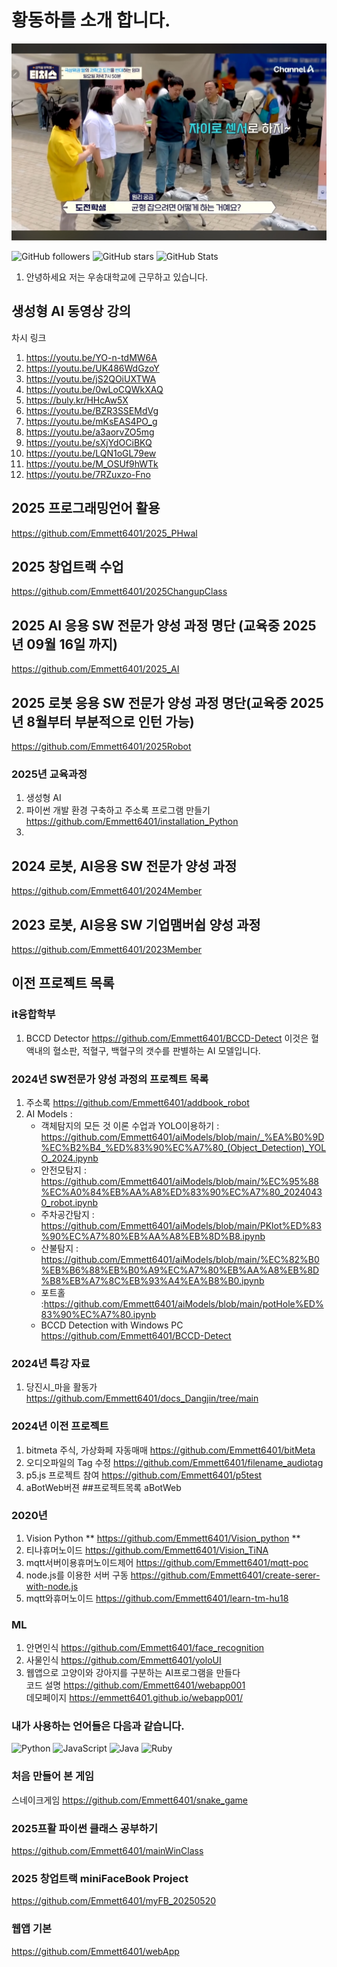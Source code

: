 # 황동하를 소개 합니다. 
![image](채널A.jpg)

![GitHub followers](https://img.shields.io/github/followers/Emmett6401?style=social)
![GitHub stars](https://img.shields.io/github/stars/Emmett6401?style=social)
![GitHub Stats](https://github-readme-stats.vercel.app/api?username=Emmett6401&show_icons=true&theme=radical)

  1. 안녕하세요 저는 우송대학교에 근무하고 있습니다.        
## 생성형 AI 동영상 강의 
차시 링크 
1. https://youtu.be/YO-n-tdMW6A
2. https://youtu.be/UK486WdGzoY
3. https://youtu.be/jS2QOiUXTWA
4. https://youtu.be/0wLoCQWkXAQ
5. https://buly.kr/HHcAw5X
6. https://youtu.be/BZR3SSEMdVg
7. https://youtu.be/mKsEAS4PO_g
8. https://youtu.be/a3aorvZO5mg
9. https://youtu.be/sXjYdOCiBKQ
10. https://youtu.be/LQN1oGL79ew
11. https://youtu.be/M_OSUf9hWTk
12. https://youtu.be/7RZuxzo-Fno

## 2025 프로그래밍언어 활용
   https://github.com/Emmett6401/2025_PHwal
   
## 2025 창업트랙 수업 
   https://github.com/Emmett6401/2025ChangupClass
   
## 2025 AI 응용 SW 전문가 양성 과정 명단 (교육중 2025년 09월 16일 까지)
  https://github.com/Emmett6401/2025_AI

## 2025 로봇 응용 SW 전문가 양성 과정 명단(교육중 2025년 8월부터 부분적으로 인턴 가능)
  https://github.com/Emmett6401/2025Robot

### 2025년 교육과정
1. 생성형 AI 
2. 파이썬 개발 환경 구축하고 주소록 프로그램 만들기 https://github.com/Emmett6401/installation_Python
3. 
  
## 2024 로봇, AI응용 SW 전문가 양성 과정  
  https://github.com/Emmett6401/2024Member

## 2023 로봇, AI응용 SW 기업맴버쉽 양성 과정
  https://github.com/Emmett6401/2023Member

## 이전 프로젝트 목록 
### it융합학부 
  1. BCCD Detector
     https://github.com/Emmett6401/BCCD-Detect
      이것은 혈액내의 혈소판, 적혈구, 백혈구의 갯수를 판별하는 AI 모델입니다.
     
### 2024년 SW전문가 양성 과정의 프로젝트 목록
  1. 주소록 https://github.com/Emmett6401/addbook_robot
  2. AI Models : 
     * 객체탐지의 모든 것 이론 수업과 YOLO이용하기 : https://github.com/Emmett6401/aiModels/blob/main/_%EA%B0%9D%EC%B2%B4_%ED%83%90%EC%A7%80_(Object_Detection)_YOLO_2024.ipynb
     * 안전모탐지 :
       https://github.com/Emmett6401/aiModels/blob/main/%EC%95%88%EC%A0%84%EB%AA%A8%ED%83%90%EC%A7%80_20240430_robot.ipynb
     * 주차공간탐지 :
       https://github.com/Emmett6401/aiModels/blob/main/PKlot%ED%83%90%EC%A7%80%EB%AA%A8%EB%8D%B8.ipynb
     * 산불탐지 : https://github.com/Emmett6401/aiModels/blob/main/%EC%82%B0%EB%B6%88%EB%B0%A9%EC%A7%80%EB%AA%A8%EB%8D%B8%EB%A7%8C%EB%93%A4%EA%B8%B0.ipynb
     * 포트홀 :https://github.com/Emmett6401/aiModels/blob/main/potHole%ED%83%90%EC%A7%80.ipynb
     * BCCD Detection with Windows PC https://github.com/Emmett6401/BCCD-Detect

### 2024년 특강 자료 
  1. 당진시_마을 활동가
     https://github.com/Emmett6401/docs_Dangjin/tree/main

### 2024년 이전 프로젝트 
  1. bitmeta 주식, 가상화페 자동매매 https://github.com/Emmett6401/bitMeta
  2. 오디오파일의 Tag 수정 https://github.com/Emmett6401/filename_audiotag
  3. p5.js 프로젝트 참여 https://github.com/Emmett6401/p5test
  4. aBotWeb버젼 ##프로젝트목록 aBotWeb

### 2020년
  1. Vision Python **  https://github.com/Emmett6401/Vision_python **
  2. 티나휴머노이드  https://github.com/Emmett6401/Vision_TiNA
  3. mqtt서버이용휴머노이드제어  https://github.com/Emmett6401/mqtt-poc
  4. node.js를 이용한 서버 구동  https://github.com/Emmett6401/create-serer-with-node.js
  5. mqtt와휴머노이드  https://github.com/Emmett6401/learn-tm-hu18

### ML
  1. 안면인식  https://github.com/Emmett6401/face_recognition
  2. 사물인식  https://github.com/Emmett6401/yoloUI
  3. 웹앱으로 고양이와 강아지를 구분하는 AI프로그램을 만들다   
        코드 설명 https://github.com/Emmett6401/webapp001     
        데모페이지 https://emmett6401.github.io/webapp001/
     
  



### 내가 사용하는 언어들은 다음과 같습니다. 
![Python](https://img.shields.io/badge/python-3.9-blue)
![JavaScript](https://img.shields.io/badge/JavaScript-ES6-yellow)
![Java](https://img.shields.io/badge/Java-11-red)
![Ruby](https://img.shields.io/badge/Ruby-3.0-red)

### 처음 만들어 본 게임 
스네이크게임 https://github.com/Emmett6401/snake_game

### 2025프활 파이썬 클래스 공부하기 
https://github.com/Emmett6401/mainWinClass

### 2025 창업트랙 miniFaceBook Project
https://github.com/Emmett6401/myFB_20250520

### 웹앱 기본
https://github.com/Emmett6401/webApp


